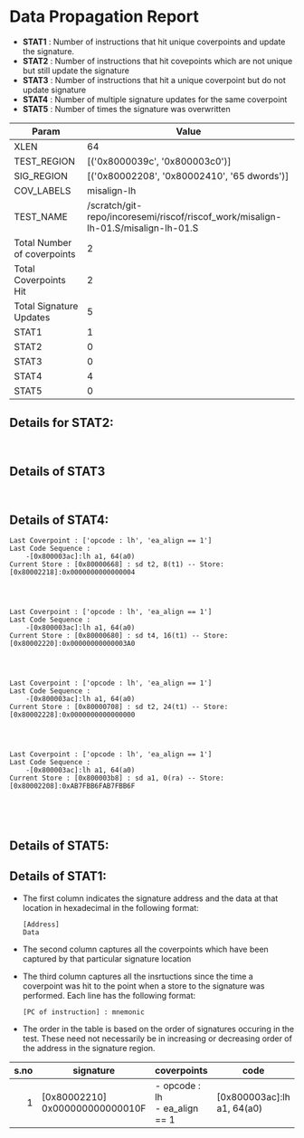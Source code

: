 
# Data Propagation Report

- **STAT1** : Number of instructions that hit unique coverpoints and update the signature.
- **STAT2** : Number of instructions that hit covepoints which are not unique but still update the signature
- **STAT3** : Number of instructions that hit a unique coverpoint but do not update signature
- **STAT4** : Number of multiple signature updates for the same coverpoint
- **STAT5** : Number of times the signature was overwritten

| Param                     | Value    |
|---------------------------|----------|
| XLEN                      | 64      |
| TEST_REGION               | [('0x8000039c', '0x800003c0')]      |
| SIG_REGION                | [('0x80002208', '0x80002410', '65 dwords')]      |
| COV_LABELS                | misalign-lh      |
| TEST_NAME                 | /scratch/git-repo/incoresemi/riscof/riscof_work/misalign-lh-01.S/misalign-lh-01.S    |
| Total Number of coverpoints| 2     |
| Total Coverpoints Hit     | 2      |
| Total Signature Updates   | 5      |
| STAT1                     | 1      |
| STAT2                     | 0      |
| STAT3                     | 0     |
| STAT4                     | 4     |
| STAT5                     | 0     |

## Details for STAT2:

```


```

## Details of STAT3

```


```

## Details of STAT4:

```
Last Coverpoint : ['opcode : lh', 'ea_align == 1']
Last Code Sequence : 
	-[0x800003ac]:lh a1, 64(a0)
Current Store : [0x80000668] : sd t2, 8(t1) -- Store: [0x80002218]:0x0000000000000004




Last Coverpoint : ['opcode : lh', 'ea_align == 1']
Last Code Sequence : 
	-[0x800003ac]:lh a1, 64(a0)
Current Store : [0x80000680] : sd t4, 16(t1) -- Store: [0x80002220]:0x00000000000003A0




Last Coverpoint : ['opcode : lh', 'ea_align == 1']
Last Code Sequence : 
	-[0x800003ac]:lh a1, 64(a0)
Current Store : [0x80000708] : sd t2, 24(t1) -- Store: [0x80002228]:0x0000000000000000




Last Coverpoint : ['opcode : lh', 'ea_align == 1']
Last Code Sequence : 
	-[0x800003ac]:lh a1, 64(a0)
Current Store : [0x800003b8] : sd a1, 0(ra) -- Store: [0x80002208]:0xAB7FBB6FAB7FBB6F





```

## Details of STAT5:



## Details of STAT1:

- The first column indicates the signature address and the data at that location in hexadecimal in the following format: 
  ```
  [Address]
  Data
  ```

- The second column captures all the coverpoints which have been captured by that particular signature location

- The third column captures all the insrtuctions since the time a coverpoint was
  hit to the point when a store to the signature was performed. Each line has
  the following format:
  ```
  [PC of instruction] : mnemonic
  ```
- The order in the table is based on the order of signatures occuring in the
  test. These need not necessarily be in increasing or decreasing order of the
  address in the signature region.

|s.no|            signature             |             coverpoints              |             code              |
|---:|----------------------------------|--------------------------------------|-------------------------------|
|   1|[0x80002210]<br>0x000000000000010F|- opcode : lh<br> - ea_align == 1<br> |[0x800003ac]:lh a1, 64(a0)<br> |
